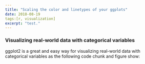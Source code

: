 ```yaml
---
title: "Scaling the color and linetypes of your ggplots"
date: 2018-08-19
tags:[r, visualization]
excerpt: "test."
---
```


### Visualizing real-world data with categorical variables

ggplot2 is a great and easy way for visualizing real-world data with categorical variables as the following code chunk and figure show:
